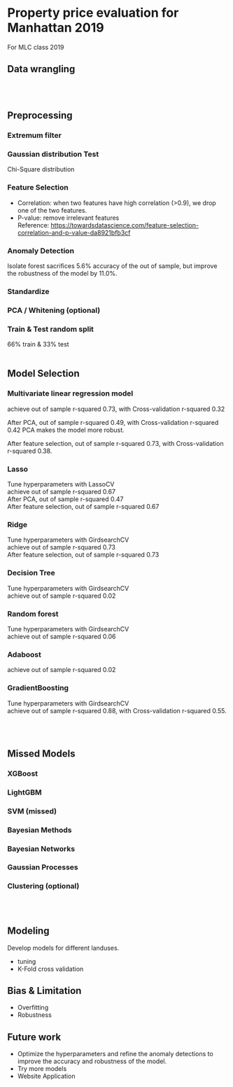 # Property price evaluation for Manhattan 2019
For MLC class 2019

## Data wrangling
<br> 

## Preprocessing
### Extremum filter
### Gaussian distribution Test
Chi-Square distribution
### Feature Selection
- Correlation: when two features have high correlation (>0.9), we drop one of the two features.
- P-value: remove irrelevant features  
Reference: https://towardsdatascience.com/feature-selection-correlation-and-p-value-da8921bfb3cf  
### Anomaly Detection
Isolate forest sacrifices 5.6% accuracy of the out of sample, but improve the robustness of the model by 11.0%.
### Standardize
### PCA / Whitening (optional)
### Train & Test random split
66% train & 33% test
<br> 

## Model Selection

### Multivariate linear regression model
achieve out of sample r-squared 0.73, with Cross-validation r-squared 0.32

After PCA, out of sample r-squared 0.49, with Cross-validation r-squared 0.42
PCA makes the model more robust.

After feature selection, out of sample r-squared 0.73, with Cross-validation r-squared 0.38.

### Lasso
Tune hyperparameters with LassoCV  
achieve out of sample r-squared 0.67  
After PCA, out of sample r-squared 0.47  
After feature selection, out of sample r-squared 0.67

### Ridge
Tune hyperparameters with GirdsearchCV  
achieve out of sample r-squared 0.73  
After feature selection, out of sample r-squared 0.73

### Decision Tree
Tune hyperparameters with GirdsearchCV  
achieve out of sample r-squared 0.02

### Random forest
Tune hyperparameters with GirdsearchCV  
achieve out of sample r-squared 0.06

### Adaboost
achieve out of sample r-squared 0.02

### GradientBoosting
Tune hyperparameters with GirdsearchCV  
achieve out of sample r-squared 0.88, with Cross-validation r-squared 0.55.


<br> 
## Missed Models
### XGBoost
### LightGBM
### SVM (missed)
### Bayesian Methods
### Bayesian Networks
### Gaussian Processes
### Clustering (optional)
<br> 

## Modeling
Develop models for different landuses.
- tuning
- K-Fold cross validation

## Bias & Limitation
- Overfitting
- Robustness

## Future work
- Optimize the hyperparameters and refine the anomaly detections to improve the accuracy and robustness of the model.
- Try more models
- Website Application
